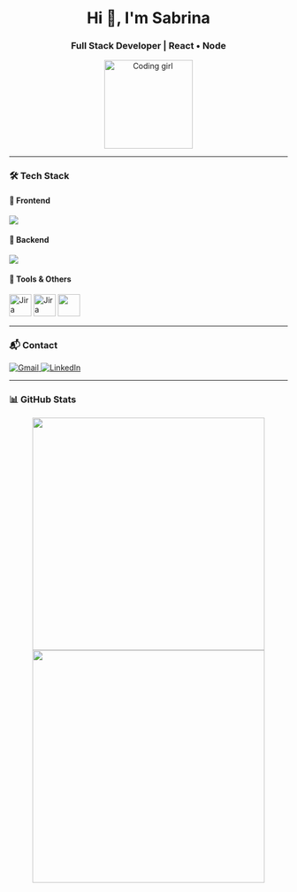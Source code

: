 <h1 align="center">Hi 👋, I'm Sabrina</h1>
<h3 align="center">Full Stack Developer | React • Node</h3>

<p align="center">
  <img src="https://media.giphy.com/media/AXtFMwP1ZvjZSBtmGk/giphy.gif" width="160" alt="Coding girl" />
</p>

---

### 🛠️ Tech Stack

#### 🎨 Frontend
<img src="https://skillicons.dev/icons?i=react,nextjs,redux,javascript,typescript,html,css,sass" />

#### 🧠 Backend
<img src="https://skillicons.dev/icons?i=nodejs,express,postgres,mongodb,prisma,sequelize" />

#### 🧰 Tools & Others

<p>
 <img src="https://cdn.jsdelivr.net/gh/devicons/devicon/icons/jira/jira-original.svg" height="40" alt="Jira" />
  <img src="https://cdn.jsdelivr.net/gh/devicons/devicon/icons/sourcetree/sourcetree-original.svg" height="40" alt="Jira" />
  <img src="https://skillicons.dev/icons?i=git,github,postman,figma,ubuntu" height="40" />
</p>



---

### 📬 Contact

<p>
  <a href="mailto:sabrinademetrio96@gmail.com">
    <img src="https://skillicons.dev/icons?i=gmail" alt="Gmail" />
  </a>
  <a href="https://www.linkedin.com/in/sabrina-demetrio/">
    <img src="https://skillicons.dev/icons?i=linkedin" alt="LinkedIn" />
  </a>
</p>

---

### 📊 GitHub Stats

<p align="center">
  <img src="https://github-readme-stats.vercel.app/api?username=SabriBere&show_icons=true&theme=radical&include_all_commits=true&count_private=true" width="420"/>
  <img src="https://github-readme-stats.vercel.app/api/top-langs/?username=SabriBere&layout=compact&theme=radical" width="420"/>
</p>





